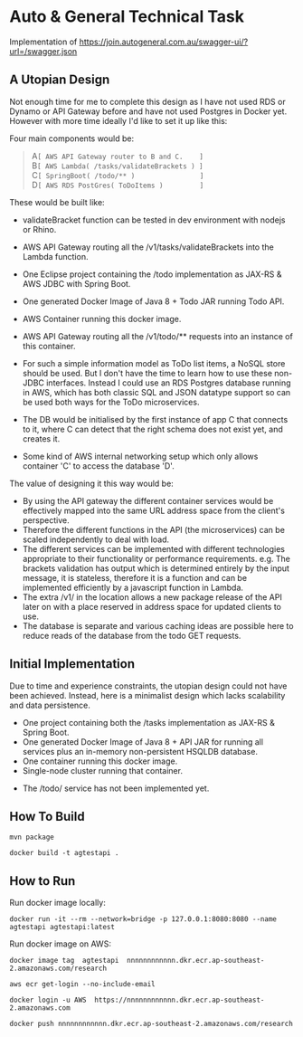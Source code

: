 Auto & General Technical Task
================================

Implementation of 
  https://join.autogeneral.com.au/swagger-ui/?url=/swagger.json
  

A Utopian Design
-----------------
Not enough time for me to complete this design as I have not used RDS or Dynamo or API Gateway before and have not used Postgres in Docker yet.
However with more time ideally I'd like to set it up like this:

Four main components would be:

>  A`[ AWS API Gateway router to B and C.    ]`  
>  B`[ AWS Lambda( /tasks/validateBrackets ) ]`  
>  C`[ SpringBoot( /todo/** )                ]`  
>  D`[ AWS RDS PostGres( ToDoItems )         ]`     

These would be built like:

* validateBracket function can be tested in dev environment with nodejs or Rhino.
* AWS API Gateway routing all the /v1/tasks/validateBrackets into the Lambda function.  
	  
	  
* One Eclipse project containing the /todo implementation as JAX-RS & AWS JDBC with Spring Boot.
* One generated Docker Image of Java 8 + Todo JAR running Todo API.
* AWS Container running this docker image.
* AWS API Gateway routing all the /v1/todo/** requests into an instance of this container.    
	  
	  
* For such a simple information model as ToDo list items, a NoSQL store should be used. But I don't have the time to learn how to use these non-JDBC interfaces. Instead I could use an RDS Postgres database running in AWS, which has both classic SQL and JSON datatype support so can be used both ways for the ToDo microservices.
* The DB would be initialised by the first instance of app C that connects to it, where C can detect that the right schema does not exist yet, and creates it.  
	  
	  
* Some kind of AWS internal networking setup which only allows container 'C' to access the database 'D'.
  
  
The value of designing it this way would be:
* By using the API gateway the different container services would be effectively mapped into the same URL address space from the client's perspective.
* Therefore the different functions in the API (the microservices) can be scaled independently to deal with load. 
* The different services can be implemented with different technologies appropriate to their functionality or performance requirements. e.g. The brackets validation has output which is determined entirely by the input message, it is stateless, therefore it is a function and can be implemented efficiently by a javascript function in Lambda.
* The extra /v1/ in the location allows a new package release of the API later on with a place reserved in address space for updated clients to use. 
* The database is separate and various caching ideas are possible here to reduce reads of the database from the todo GET requests.  


Initial Implementation
--------------------------
Due to time and experience constraints, the utopian design could not have been achieved. Instead, here is a minimalist design which lacks scalability and data persistence.

- One project containing both the /tasks implementation as JAX-RS & Spring Boot.
- One generated Docker Image of Java 8 + API JAR for running all services plus an in-memory non-persistent HSQLDB database.
- One container running this docker image.
- Single-node cluster running that container.

* The /todo/ service has not been implemented yet.

How To Build
---------------

	mvn package
	
	docker build -t agtestapi .

How to Run
------------

Run docker image locally:

	docker run -it --rm --network=bridge -p 127.0.0.1:8080:8080 --name agtestapi agtestapi:latest

Run docker image on AWS:

	docker image tag  agtestapi  nnnnnnnnnnnn.dkr.ecr.ap-southeast-2.amazonaws.com/research
	
	aws ecr get-login --no-include-email
	
	docker login -u AWS  https://nnnnnnnnnnnn.dkr.ecr.ap-southeast-2.amazonaws.com
	
	docker push nnnnnnnnnnnn.dkr.ecr.ap-southeast-2.amazonaws.com/research
	  
